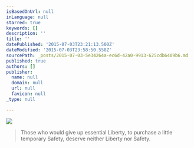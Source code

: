 ```yaml
---
isBasedOnUrl: null
inLanguage: null
starred: true
keywords: []
description: ''
title: ''
datePublished: '2015-07-03T23:21:13.500Z'
dateModified: '2015-07-03T23:58:50.558Z'
sourcePath: _posts/2015-07-03-5e34264a-ec6d-42a0-9913-625cdb6409b6.md
published: true
authors: []
publisher:
  name: null
  domain: null
  url: null
  favicon: null
_type: null

---
```

![](https://the-grid-user-content.s3-us-west-2.amazonaws.com/51450b61-225e-4883-94be-89a9d9b639b0.jpg)

> Those who would give up essential Liberty, to purchase a little temporary Safety, deserve neither Liberty nor Safety.